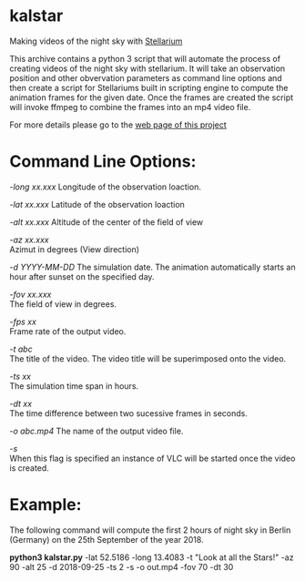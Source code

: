 # kalstar
 Making videos of the night sky with [Stellarium](https://stellarium.org)
 
This archive contains a python 3 script that will automate the process of creating videos of the night sky with stellarium. It will take an observation position and other obvervation parameters as command line options and then create a script for Stellariums built in scripting engine to compute the animation frames for the given date. Once the frames are created the script will invoke ffmpeg to combine the frames into an mp4 video file.

For more details please go to the [web page of this project](http://beltoforion.de/article.php?a=stellarium_video&hl=en)
 
# Command Line Options:

_-long xx.xxx_ 
Longitude of the observation loaction.

_-lat xx.xxx_ 
Latitude of the observation loaction

_-alt xx.xxx_ 
Altitude of the center of the field of view

_-az 	xx.xxx_ 	
Azimut in degrees (View direction)

_-d YYYY-MM-DD_	
The simulation date. The animation automatically starts an hour after sunset on the specified day.

_-fov xx.xxx_ 	
The field of view in degrees.

_-fps xx_ 	
Frame rate of the output video.

_-t abc_ 	
The title of the video. The video title will be superimposed onto the video.

_-ts xx_ 	
The simulation time span in hours.

_-dt xx_ 	
The time difference between two sucessive frames in seconds.

_-o abc.mp4_ 
The name of the output video file.

_-s_ 	
When this flag is specified an instance of VLC will be started once the video is created.

# Example:

The following command will compute the first 2 hours of night sky in Berlin (Germany) on the 25th September of the year 2018. 

**python3 kalstar.py** -lat 52.5186 -long 13.4083 -t "Look at all the Stars!" -az 90 -alt 25 -d 2018-09-25 -ts 2 -s -o out.mp4 -fov 70 -dt 30

